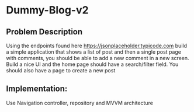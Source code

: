# Dummy-Blog-v2
## Problem Description 
Using the endpoints found here https://jsonplaceholder.typicode.com build a simple application that shows a list of post and then a single post page with comments, you should be able to add a new comment in a new screen. Build a nice UI and the home page should have a search/filter field. You should also have a page to create a new post

## Implementation:

Use Navigation controller, repository and MVVM architecture

